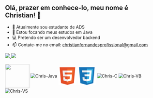 ## Olá, prazer em conhece-lo, meu nome é Christian! 👋 

- 🔭 Atualmente sou estudante de ADS
- 🎢 Estou focando meus estudos em Java
- 💻 Pretendo ser um desenvolvedor backend
- 📫 Contate-me no email: christianfernandesprofissional@gmail.com


<a href="https://github.com/christianfernandesprofissional/github-readme-stats">
  <img align="top"  src="https://github-readme-stats.vercel.app/api?username=christianfernandesprofissional&show_icons=true&theme=radical" />
  <img align="top-center"  src="https://github-readme-stats.vercel.app/api/top-langs/?username=christianfernandesprofissional&show_icons=true&theme=radical" />
</a>
  <br>

<div style="display: inline_block"><br>

  <img align="center" width="80px" height="80px" background-color="white" height="30" width="40" src="https://cdn.jsdelivr.net/gh/devicons/devicon@latest/icons/java/java-original-wordmark.svg">
  <img align="center" alt="Chris-Java" width="60px" height="60px" src="https://cdn.jsdelivr.net/gh/devicons/devicon@latest/icons/javascript/javascript-original.svg">
  <img align="center" alt="Chris-HTML" height="60" width="60" src="https://raw.githubusercontent.com/devicons/devicon/master/icons/html5/html5-original.svg">
  <img align="center" alt="Chris-CSS" height="60" width="60" src="https://raw.githubusercontent.com/devicons/devicon/master/icons/css3/css3-original.svg">
  <img align="center" alt="Chris-C" height="60" width="60" src="https://cdn.jsdelivr.net/gh/devicons/devicon@latest/icons/c/c-original.svg">
  <img align="center" alt="Chris-VB" height="60" width="60" src="https://cdn.jsdelivr.net/gh/devicons/devicon@latest/icons/visualbasic/visualbasic-original.svg">
    <img align="center" alt="Chris-VS" height="60" width="60" src="https://cdn.jsdelivr.net/gh/devicons/devicon@latest/icons/visualstudio/visualstudio-original.svg">
</div>

<!--
**christianfernandesprofissional/christianfernandesprofissional** is a ✨ _special_ ✨ repository because its `README.md` (this file) appears on your GitHub profile.

Here are some ideas to get you started:

- 🔭 I’m currently working on ...
- 🌱 I’m currently learning ...
- 👯 I’m looking to collaborate on ...
- 🤔 I’m looking for help with ...
- 💬 Ask me about ...
- 📫 How to reach me: ...
- 😄 Pronouns: ...
- ⚡ Fun fact: ...
-->
